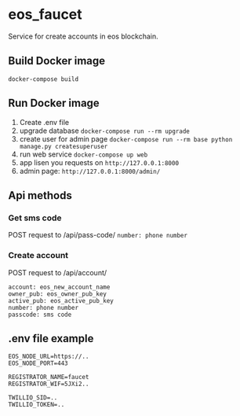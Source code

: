 # eos_faucet
Service for create accounts in eos blockchain.

## Build Docker image
`docker-compose build`

## Run Docker image
1. Create .env file
2. upgrade database `docker-compose run --rm upgrade`
3. create user for admin page `docker-compose run --rm base python manage.py createsuperuser`
4. run web service `docker-compose up web`
5. app lisen you requests on `http://127.0.0.1:8000`
6. admin page: `http://127.0.0.1:8000/admin/`


## Api methods

### Get sms code
POST request to /api/pass-code/
`number: phone number`


### Create account
POST request to /api/account/

```
account: eos_new_account_name
owner_pub: eos_owner_pub_key
active_pub: eos_active_pub_key
number: phone number
passcode: sms code
```

## .env file example
```
EOS_NODE_URL=https://..
EOS_NODE_PORT=443

REGISTRATOR_NAME=faucet
REGISTRATOR_WIF=5JXi2..

TWILLIO_SID=..
TWILLIO_TOKEN=..
